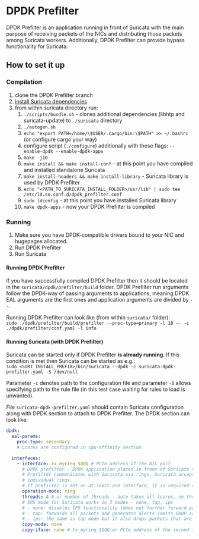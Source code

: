 # DPDK Prefilter

DPDK Prefilter is an application running in front of Suricata with the main purpose of receiving packets of the NICs 
and distributing those packets among Suricata workers. Additionally, DPDK Prefilter can provide bypass functionality 
for Suricata. 

## How to set it up

### Compilation

1. clone the DPDK Prefilter branch
2. [install Suricata dependencies](https://suricata.readthedocs.io/en/latest/install.html#ubuntu-debian)
3. from within suricata directory run: 
   1. `./scripts/bundle.sh` - clones additional dependencies (libhtp and suricata-update) to `./suricata` directory
   2. `./autogen.sh`
   3. `echo "export PATH=/home/\$USER/.cargo/bin:\$PATH" >> ~/.bashrc` (or configure cargo your way)
   4. configure script (`./configure`) additionally with these flags: `--enable-dpdk --enable-dpdk-apps`
   5. `make -j10`
   6. `make install && make install-conf` - at this point you have compiled and installed standalone Suricata 
   7. `make install-headers && make install-library` - Suricata library is used by DPDK Prefilter
   8. `echo "<PATH_TO_SURICATA_INSTALL_FOLDER>/usr/lib" | sudo tee /etc/ld.so.conf.d/dpdk_prefilter.conf`
   9. `sudo ldconfig` - at this point you have installed Suricata library
   10. `make dpdk-apps` - now your DPDK Prefilter is compiled

### Running

1. Make sure you have DPDK-compatible drivers bound to your NIC and hugepages allocated.
2. Run DPDK Prefilter
3. Run Suricata

#### Running DPDK Prefilter
If you have successfully compiled DPDK Prefilter then it should be located in the `suricata/dpdk/prefilter/build` 
folder. DPDK Prefilter run arguments follow the DPDK-way of passing arguments to applications, meaning
DPDK EAL arguments are the first ones and application arguments are divided by `--`.

Running DPDK Prefilter can look like (from within `suricata/` folder):\
`sudo ./dpdk/prefilter/build/prefilter --proc-type=primary -l 18 -- -c ./dpdk/prefilter/conf.yaml -l info`

#### Running Suricata (with DPDK Prefilter)
Suricata can be started only if DPDK Prefilter **is already running**. If this condition is met then Suricata can be 
started as e.g.:\
`sudo <SURI_INSTALL_PREFIX>/bin/suricata --dpdk -c suricata-dpdk-prefilter.yaml -S /dev/null`

Parameter `-c` denotes path to the configuration file and parameter `-S` allows specifying path to the rule file 
(in this test case waiting for rules to load is unwanted).

File `suricata-dpdk-prefilter.yaml` should contain Suricata configuration along with DPDK section to attach to DPDK 
Prefilter. The DPDK section can look like:

```yaml
dpdk:
  eal-params:
    proc-type: secondary
    # Lcores are configured in cpu-affinity section

  interfaces:
    - interface: rx_myring_$QQQ # PCIe address of the NIC port
      # DPDK prefilter - DPDK application placed in front of Suricata to handle communication with the NIC
      # Prefilter communicates with Suricata via rings. Suricata accepts ring name patterns as the name of the 
      # individual rings. 
      # If prefilter is set on at least one interface, it is required all interfaces uses some prefilter.
      operation-mode: ring
      threads: 4 # or number of threads - auto takes all lcores, no thread entry takes all cores
      # IPS mode for Suricata works in 3 modes - none, tap, ips
      # - none: disables IPS functionality (does not further forward packets)
      # - tap: forwards all packets and generates alerts (omits DROP action)
      # - ips: the same as tap mode but it also drops packets that are flagged by rules to be dropped
      copy-mode: none
      copy-iface: none # tx_myring_$QQQ or PCIe address of the second interface
```
